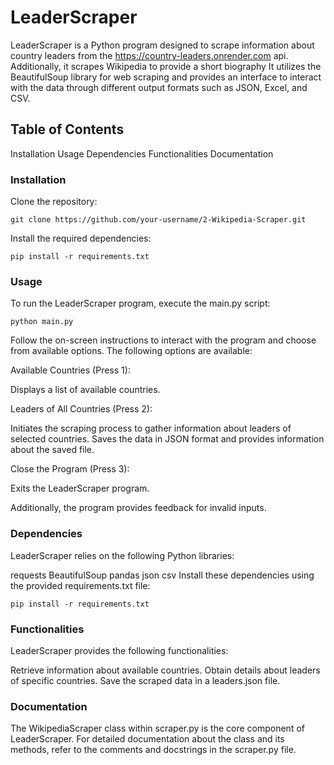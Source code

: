 # LeaderScraper 
LeaderScraper is a Python program designed to scrape information about country leaders from the https://country-leaders.onrender.com api. Additionally, it scrapes Wikipedia to provide a short biography It utilizes the BeautifulSoup library for web scraping and provides an interface to interact with the data through different output formats such as JSON, Excel, and CSV.

## Table of Contents
Installation
Usage
Dependencies
Functionalities
Documentation

### Installation
Clone the repository:
```
git clone https://github.com/your-username/2-Wikipedia-Scraper.git
```

Install the required dependencies:
```
pip install -r requirements.txt
```
### Usage
To run the LeaderScraper program, execute the main.py script:

```
python main.py
```
Follow the on-screen instructions to interact with the program and choose from available options. The following options are available:

Available Countries (Press 1):

Displays a list of available countries.

Leaders of All Countries (Press 2):

Initiates the scraping process to gather information about leaders of selected countries.
Saves the data in JSON format and provides information about the saved file.

Close the Program (Press 3):

Exits the LeaderScraper program.

Additionally, the program provides feedback for invalid inputs.

### Dependencies
LeaderScraper relies on the following Python libraries:

requests
BeautifulSoup
pandas
json
csv
Install these dependencies using the provided requirements.txt file:

```
pip install -r requirements.txt
```
### Functionalities
LeaderScraper provides the following functionalities:

Retrieve information about available countries.
Obtain details about leaders of specific countries.
Save the scraped data in a leaders.json file.
### Documentation
The WikipediaScraper class within scraper.py is the core component of LeaderScraper. 
For detailed documentation about the class and its methods, refer to the comments and docstrings in the scraper.py file.
